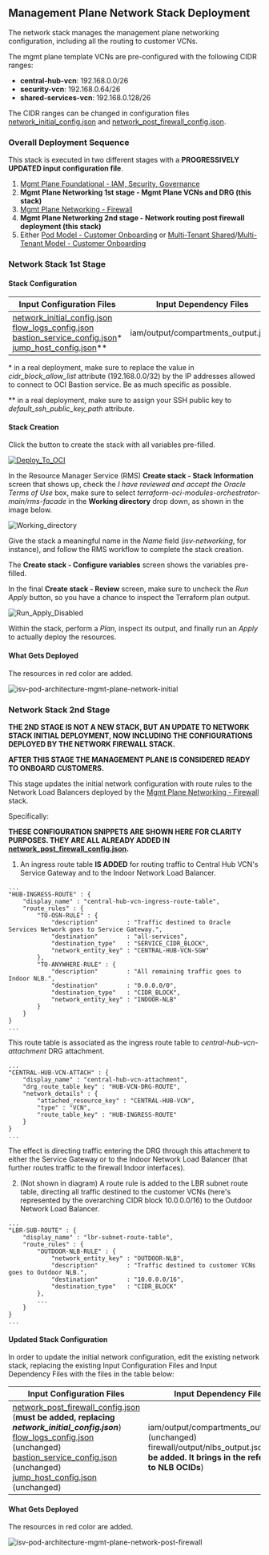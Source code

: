 ## Management Plane Network Stack Deployment

The network stack manages the management plane networking configuration, including all the routing to customer VCNs.

The mgmt plane template VCNs are pre-configured with the following CIDR ranges:

- **central-hub-vcn**: 192.168.0.0/26
- **security-vcn**: 192.168.0.64/26
- **shared-services-vcn**: 192.168.0.128/26

The CIDR ranges can be changed in configuration files [network_initial_config.json](../mgmt-plane/network/network_initial_config.json) and [network_post_firewall_config.json](../mgmt-plane/network/network_post_firewall_config.json).

### Overall Deployment Sequence

This stack is executed in two different stages with a **PROGRESSIVELY UPDATED input configuration file**.

1. [Mgmt Plane Foundational - IAM, Security, Governance](./MPLANE-FOUNDATIONAL.md)
2. **Mgmt Plane Networking 1st stage - Mgmt Plane VCNs and DRG (this stack)**
3. [Mgmt Plane Networking - Firewall](./MPLANE-FIREWALL.md)
4. **Mgmt Plane Networking 2nd stage - Network routing post firewall deployment (this stack)**
5. Either [Pod Model - Customer Onboarding](./POD-CUSTOMER-ONBOARDING.md) or [Multi-Tenant Shared](./MT-SHARED-DB.md)/[Multi-Tenant Model - Customer Onboarding](./MT-CUSTOMER-ONBOARDING.md)

### <a name="stage1">Network Stack 1st Stage</a> 

#### Stack Configuration

Input Configuration Files | Input Dependency Files | Generated Output
--------------------------|------------------------|------------------
[network_initial_config.json](../mgmt-plane/network/network_initial_config.json) <br> [flow_logs_config.json](../mgmt-plane/network/flow_logs_config.json) <br> [bastion_service_config.json](../mgmt-plane/network/bastion_service_config.json)* <br> [jump_host_config.json](../mgmt-plane/network/jump_host_config.json)** | iam/output/compartments_output.json | network/output/network_output.json

\* in a real deployment, make sure to replace the value in *cidr_block_allow_list* attribute (192.168.0.0/32) by the IP addresses allowed to connect to OCI Bastion service. Be as much specific as possible.

\*\* in a real deployment, make sure to assign your SSH public key to *default_ssh_public_key_path* attribute.

#### Stack Creation

Click the button to create the stack with all variables pre-filled.

[![Deploy_To_OCI](../../design/images/DeployToOCI.svg)](https://cloud.oracle.com/resourcemanager/stacks/create?zipUrl=https://github.com/oci-landing-zones/terraform-oci-modules-orchestrator/archive/refs/heads/main.zip&zipUrlVariables={"input_config_files_urls":"https://raw.githubusercontent.com/oci-landing-zones/oci-landing-zone-operating-entities/refs/heads/multi-tenant-pattern/blueprints/multi-oe/service-providers/runtime/mgmt-plane/network/network_initial_config.json,https://raw.githubusercontent.com/oci-landing-zones/oci-landing-zone-operating-entities/refs/heads/multi-tenant-pattern/blueprints/multi-oe/service-providers/runtime/mgmt-plane/network/flow_logs_config.json,https://raw.githubusercontent.com/oci-landing-zones/oci-landing-zone-operating-entities/refs/heads/multi-tenant-pattern/blueprints/multi-oe/service-providers/runtime/mgmt-plane/network/bastion_service_config.json,https://raw.githubusercontent.com/oci-landing-zones/oci-landing-zone-operating-entities/refs/heads/multi-tenant-pattern/blueprints/multi-oe/service-providers/runtime/mgmt-plane/network/jump_host_config.json","url_dependency_source_oci_bucket":"isv-terraform-runtime-bucket","url_dependency_source":"ocibucket","url_dependency_source_oci_objects":"iam/output/compartments_output.json","save_output":true,"oci_object_prefix":"network/output"})

In the Resource Manager Service (RMS) **Create stack - Stack Information** screen that shows up, check the *I have reviewed and accept the Oracle Terms of Use* box, make sure to select *terraform-oci-modules-orchestrator-main/rms-facade* in the **Working directory** drop down, as shown in the image below. 

![Working_directory](../../design/images/orchestrator-working-dir.png)

Give the stack a meaningful name in the *Name* field (*isv-networking*, for instance), and follow the RMS workflow to complete the stack creation. 

The **Create stack - Configure variables** screen shows the variables pre-filled.

In the final **Create stack - Review** screen, make sure to uncheck the *Run Apply* button, so you have a chance to inspect the Terraform plan output.

![Run_Apply_Disabled](../../design/images/orchestrator-run-apply-disabled.png)

Within the stack, perform a *Plan*, inspect its output, and finally run an *Apply* to actually deploy the resources.

#### What Gets Deployed

The resources in red color are added.

![isv-pod-architecture-mgmt-plane-network-initial](../../design/images/mgmt-plane-network-initial.png)


### <a name="stage2">Network Stack 2nd Stage</a>

**THE 2ND STAGE IS NOT A NEW STACK, BUT AN UPDATE TO NETWORK STACK INITIAL DEPLOYMENT, NOW INCLUDING THE CONFIGURATIONS DEPLOYED BY THE NETWORK FIREWALL STACK.**

**AFTER THIS STAGE THE MANAGEMENT PLANE IS CONSIDERED READY TO ONBOARD CUSTOMERS.**

This stage updates the initial network configuration with route rules to the Network Load Balancers deployed by the [Mgmt Plane Networking - Firewall](./MPLANE-FIREWALL.md) stack. 

Specifically:

**THESE CONFIGURATION SNIPPETS ARE SHOWN HERE FOR CLARITY PURPOSES. THEY ARE ALL ALREADY ADDED IN [network_post_firewall_config.json](../mgmt-plane/network/network_post_firewall_config.json).**

1. An ingress route table **IS ADDED** for routing traffic to Central Hub VCN's Service Gateway and to the Indoor Network Load Balancer.
```
...
"HUB-INGRESS-ROUTE" : {
    "display_name" : "central-hub-vcn-ingress-route-table",
    "route_rules" : {
        "TO-OSN-RULE" : {
            "description"        : "Traffic destined to Oracle Services Network goes to Service Gateway.",
            "destination"        : "all-services",
            "destination_type"   : "SERVICE_CIDR_BLOCK",
            "network_entity_key" : "CENTRAL-HUB-VCN-SGW"
        },
        "TO-ANYWHERE-RULE" : {
            "description"        : "All remaining traffic goes to Indoor NLB.",
            "destination"        : "0.0.0.0/0",
            "destination_type"   : "CIDR_BLOCK",
            "network_entity_key" : "INDOOR-NLB"
        }
    }
}
...
```  
This route table is associated as the ingress route table to *central-hub-vcn-attachment* DRG attachment. 
```
...
"CENTRAL-HUB-VCN-ATTACH" : {
    "display_name" : "central-hub-vcn-attachment",
    "drg_route_table_key" : "HUB-VCN-DRG-ROUTE",
    "network_details" : {
        "attached_resource_key" : "CENTRAL-HUB-VCN",
        "type" : "VCN",
        "route_table_key" : "HUB-INGRESS-ROUTE"
    }
}
...   
``` 
The effect is directing traffic entering the DRG through this attachment to either the Service Gateway or to the Indoor Network Load Balancer (that further routes traffic to the firewall Indoor interfaces).   

2. (Not shown in diagram) A route rule is added to the LBR subnet route table, directing all traffic destined to the customer VCNs (here's represented by the overarching CIDR block 10.0.0.0/16) to the Outdoor Network Load Balancer.
```
...
"LBR-SUB-ROUTE" : {
    "display_name" : "lbr-subnet-route-table",
    "route_rules" : {
        "OUTDOOR-NLB-RULE" : {
            "network_entity_key" : "OUTDOOR-NLB",
            "description"        : "Traffic destined to customer VCNs goes to Outdoor NLB.",
            "destination"        : "10.0.0.0/16",
            "destination_type"   : "CIDR_BLOCK"
        },
        ...
    }
}
...              
```

#### Updated Stack Configuration

In order to update the initial network configuration, edit the existing network stack, replacing the existing Input Configuration Files and Input Dependency Files with the files in the table below:

Input Configuration Files | Input Dependency Files | Generated Output
--------------------------|------------------------|------------------
[network_post_firewall_config.json](../mgmt-plane/network/network_post_firewall_config.json) (**must be added, replacing *network_initial_config.json***) <br> [flow_logs_config.json](../mgmt-plane/network/flow_logs_config.json) (unchanged) <br> [bastion_service_config.json](../mgmt-plane/network/bastion_service_config.json) (unchanged) <br> [jump_host_config.json](../mgmt-plane/network/jump_host_config.json) (unchanged) | iam/output/compartments_output.json (unchanged) <br> firewall/output/nlbs_output.json (**must be added. It brings in the references to NLB OCIDs**)  | network/output/network_output.json

#### What Gets Deployed

The resources in red color are added.

![isv-pod-architecture-mgmt-plane-network-post-firewall](../../design/images/mgmt-plane-network-post-firewall.png)
